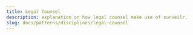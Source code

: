 ```yaml
---
title: Legal Counsel
description: explanation on how legal counsel make use of surveilr.
slug: docs/patterns/disciplines/legal-counsel
---
```

